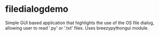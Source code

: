 # filedialogdemo
Simple GUI based application that highlights the use of the OS file dialog, allowing user to read '.py' or '.txt' files. Uses breezypythongui module.
